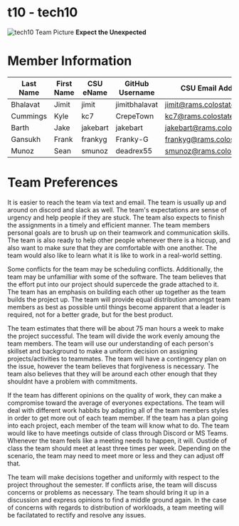 # t10 - tech10

![tech10 Team Picture](https://github.com/csucs314f20/t10/blob/master/team/images/tech10.png)
 **Expect the Unexpected**

# Member Information

| Last Name | First Name | CSU eName | GitHub Username | CSU Email Address |
| --------- | ---------- | --------- | --------------- | ----------------- |
| Bhalavat | Jimit | jimit | jimitbhalavat | jimit@rams.colostate.edu |
| Cummings | Kyle  | kc7   | CrepeTown     | kc7@rams.colostate.edu   |
| Barth | Jake  | jakebart   | jakebart     | jakebart@rams.colostate.edu   |
| Gansukh | Frank | frankyg | Franky-G | frankyg@rams.colostate.edu |
| Munoz | Sean | smunoz | deadrex55 | smunoz@rams.colostate.edu |

# Team Preferences

It is easier to reach the team via text and email. The team is usually up and around on discord
and slack as well. The team's expectations are sense of urgency and help people if they are stuck.
The team also expects to finish the assignments in a timely and efficient manner. The team members
personal goals are to brush up on their teamwork and communication skills. The team is also ready to 
help other people whenever there is a hiccup, and also want to make sure that they are comfortable with
one another. The team would also like to learn what it is like to work in a real-world setting.

Some conflicts for the team may be scheduling conflicts. Additionally, the team may be unfamilliar 
with some of the software. The team believes that the effort put into our project should supercede the grade 
attached to it. The team has an emphasis on building each other up together as the team builds the project
up. The team will provide equal distribution amongst team members as best as possible until things 
become apparent that a leader is required, not for a better grade, but for the best product.

The team estimates that there will be about 75 man hours a week to make the project successful.
The team will divide the work evenly amoung the team members. The team will use our understanding of
each person's skillset and background to make a uniform decision on assigning projects/activities
to teammates. The team will have a contingency plan on the issue, however the team believes that forgiveness
is necessary. The team also believes that they will be around each other enough that they shouldnt have
a problem with commitments.

If the team has different opinions on the quality of work, they can make a compromise toward the average 
of everyones expectations. The team will deal with different work habbits by adapting all of the team members styles in order to 
get more out of each team member. If the team has a plan going into each project, each member of the team will 
know what to do. The team would like to have meetings outside of class through Discord or MS Teams. 
Whenever the team feels like a meeting needs to happen, it will. Oustide of class the team should meet at least 
three times per week. Depending on the scenario, the team may need to meet more or less and they can adjust off that.  

The team will make decisions together and uniformly with respect to the project throughout the semester. If conflicts arise, 
the team will discuss concerns or problems as necessary. The team should bring it up in a discussion and express opinions to 
find a middle ground again. In the case of concerns with regards to distribution of workloads, a team meeting will be 
facilatated to rectify and resolve any issues.
